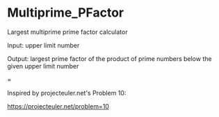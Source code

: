 Multiprime_PFactor
==================

Largest multiprime prime factor calculator

Input: upper limit number

Output: largest prime factor of the product of prime numbers below the given upper limit number

=

Inspired by projecteuler.net's Problem 10:

https://projecteuler.net/problem=10
